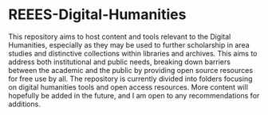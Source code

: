 # REEES-Digital-Humanities
This repository aims to host content and tools relevant to the Digital Humanities, especially as they may be used to further scholarship in area studies and distinctive collections within libraries and archives. This aims to address both institutional and public needs, breaking down barriers between the academic and the public by providing open source resources for free use by all. The repository is currently divided into folders focusing on digital humanities tools and open access resources. More content will hopefully be added in the future, and I am open to any recommendations for additions.  
